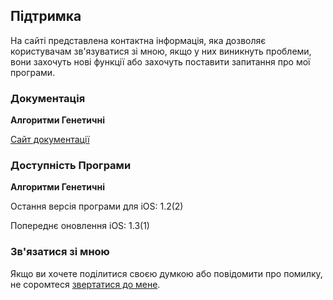 ## Підтримка

На сайті представлена контактна інформація, яка дозволяє користувачам зв'язуватися зі мною, якщо у них виникнуть проблеми, вони захочуть нові функції або захочуть поставити запитання про мої програми.

### Документація

**Алгоритми Генетичні**

[Сайт документації](https://www.taketechease.com/optfinder/genetic-algorithms.html)

### Доступність Програми

**Алгоритми Генетичні**

Остання версія програми для iOS: 1.2(2)

Попереднє оновлення iOS: 1.3(1)

### Зв'язатися зі мною
Якщо ви хочете поділитися своєю думкою або повідомити про помилку, не соромтеся [звертатися до мене](mailto:i.d.kosinska@gmail.com).
